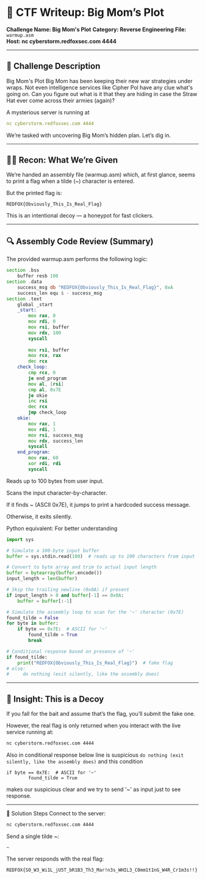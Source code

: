 # 📝 CTF Writeup: Big Mom’s Plot


**Challenge Name: Big Mom's Plot**
**Category: Reverse Engineering**
**File:** `warmup.asm`  
**Host: nc cyberstorm.redfoxsec.com 4444**

---

## 📜 Challenge Description
Big Mom's Plot
Big Mom has been keeping their new war strategies under wraps. Not even intelligence services like Cipher Pol have any clue what's going on.
Can you figure out what is it that they are hiding in case the Straw Hat ever come across their armies (again)?

A mysterious server is running at
```yaml
nc cyberstorm.redfoxsec.com 4444
```

We’re tasked with uncovering Big Mom’s hidden plan. Let’s dig in.

---

## 🕵️‍♂️ Recon: What We’re Given
We’re handed an assembly file (warmup.asm) which, at first glance, seems to print a flag when a tilde (~) character is entered.

But the printed flag is:
```
REDFOX{Obviously_This_Is_Real_Flag}
```
This is an intentional decoy — a honeypot for fast clickers.

---

## 🔍 Assembly Code Review (Summary)

The provided warmup.asm performs the following logic:
```asm
section .bss
    buffer resb 100
section .data
    success_msg db "REDFOX{Obviously_This_Is_Real_Flag}", 0xA
    success_len equ $ - success_msg
section .text
    global _start
    _start:
        mov rax, 0      
        mov rdi, 0      
        mov rsi, buffer 
        mov rdx, 100    
        syscall
       
        mov rsi, buffer 
        mov rcx, rax     
        dec rcx        
    check_loop:
        cmp rcx, 0
        je end_program  
        mov al, [rsi]  
        cmp al, 0x7E   
        je okie     
        inc rsi         
        dec rcx         
        jmp check_loop  
    okie:
        mov rax, 1           
        mov rdi, 1          
        mov rsi, success_msg 
        mov rdx, success_len 
        syscall
    end_program:
        mov rax, 60 
        xor rdi, rdi 
        syscall

```
Reads up to 100 bytes from user input.

Scans the input character-by-character.

If it finds ~ (ASCII 0x7E), it jumps to print a hardcoded success message.

Otherwise, it exits silently.

Python equivalent: For better understanding

```python
import sys

# Simulate a 100-byte input buffer
buffer = sys.stdin.read(100)  # reads up to 100 characters from input

# Convert to byte array and trim to actual input length
buffer = bytearray(buffer.encode())
input_length = len(buffer)

# Skip the trailing newline (0x0A) if present
if input_length > 0 and buffer[-1] == 0x0A:
    buffer = buffer[:-1]

# Simulate the assembly loop to scan for the '~' character (0x7E)
found_tilde = False
for byte in buffer:
    if byte == 0x7E:  # ASCII for '~'
        found_tilde = True
        break

# Conditional response based on presence of '~'
if found_tilde:
    print("REDFOX{Obviously_This_Is_Real_Flag}")  # fake flag
# else:
#     do nothing (exit silently, like the assembly does)

```

---

## 🧠 Insight: This is a Decoy
If you fall for the bait and assume that’s the flag, you’ll submit the fake one.

However, the real flag is only returned when you interact with the live service running at:

```bash
nc cyberstorm.redfoxsec.com 4444
```

Also in conditional response below line is suspicious
```do nothing (exit silently, like the assembly does)```
and this condition
```
if byte == 0x7E:  # ASCII for '~'
        found_tilde = True
```
makes our suspicious clear and we try to send '~' as input just to see response.

---

🧪 Solution Steps
Connect to the server:

```bash
nc cyberstorm.redfoxsec.com 4444
```
Send a single tilde ~:

```
~
```
The server responds with the real flag:

```
REDFOX{SO_W3_Wi1L_jU5T_bR1B3_Th3_Mar!n3s_WHIL3_C0mm1t1nG_W4R_Cr1m3s!!}
```
